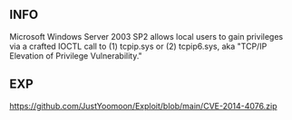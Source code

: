 INFO
----

Microsoft Windows Server 2003 SP2 allows local users to gain privileges via a crafted IOCTL call to (1) tcpip.sys or (2) tcpip6.sys, aka "TCP/IP Elevation of Privilege Vulnerability."

EXP
---

<https://github.com/JustYoomoon/Exploit/blob/main/CVE-2014-4076.zip>